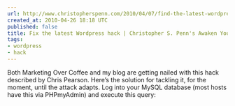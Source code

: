 ```yaml
---
url: http://www.christopherspenn.com/2010/04/07/find-the-latest-wordpress-hack/
created_at: 2010-04-26 18:18 UTC
published: false
title: Fix the latest Wordpress hack | Christopher S. Penn's Awaken Your Superhero
tags:
- wordpress
- hack
---
```


Both Marketing Over Coffee and my blog are getting nailed with this hack described by Chris Pearson.
Here’s the solution for tackling it, for the moment, until the attack adapts. Log into your MySQL database (most hosts have this via PHPmyAdmin) and execute this query:
